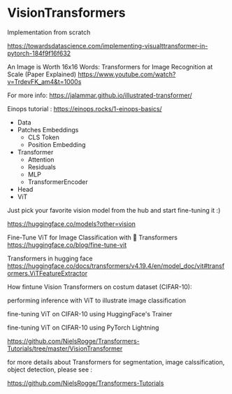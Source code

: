 # VisionTransformers

Implementation from scratch

https://towardsdatascience.com/implementing-visualttransformer-in-pytorch-184f9f16f632

An Image is Worth 16x16 Words: Transformers for Image Recognition at Scale (Paper Explained)
https://www.youtube.com/watch?v=TrdevFK_am4&t=1000s

For more info: https://jalammar.github.io/illustrated-transformer/

Einops tutorial : https://einops.rocks/1-einops-basics/


- Data
- Patches Embeddings
    - CLS Token
    - Position Embedding
- Transformer
    - Attention
    - Residuals
    - MLP
    - TransformerEncoder
- Head
- ViT

Just pick your favorite vision model from the hub and start fine-tuning it :)

https://huggingface.co/models?other=vision


Fine-Tune ViT for Image Classification with 🤗 Transformers
https://huggingface.co/blog/fine-tune-vit

Transformers in hugging face 
https://huggingface.co/docs/transformers/v4.19.4/en/model_doc/vit#transformers.ViTFeatureExtractor

How fintune Vision Transformers on costum dataset (CIFAR-10):

performing inference with ViT to illustrate image classification

fine-tuning ViT on CIFAR-10 using HuggingFace's Trainer

fine-tuning ViT on CIFAR-10 using PyTorch Lightning

https://github.com/NielsRogge/Transformers-Tutorials/tree/master/VisionTransformer


for more details about Transformers for segmentation, image calssification, object detection, please see :

https://github.com/NielsRogge/Transformers-Tutorials
